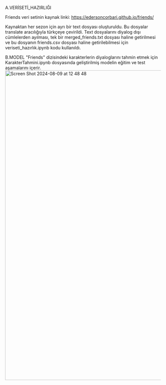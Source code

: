 A.VERİSETİ_HAZIRLIĞI

  Friends veri setinin kaynak linki: https://edersoncorbari.github.io/friends/

  Kaynaktan her sezon için ayrı bir text dosyası oluşturuldu. Bu dosyalar translate aracılığıyla türkçeye çevirildi. Text dosyalarını diyalog dışı cümlelerden ayılması, tek bir merged_friends.txt dosyası haline getirilmesi ve bu dosyanın friends.csv dosyası haline getirilebilmesi için veriseti_hazırlık.ipynb kodu kullanıldı.

B.MODEL
  "Friends" dizisindeki karakterlerin diyaloglarını tahmin etmek için KarakterTahmini.ipynb dosyasında geliştirilmiş modelin eğitim ve test aşamalarını içerir.
  <img width="1004" alt="Screen Shot 2024-08-09 at 12 48 48" src="https://github.com/user-attachments/assets/e9402112-7a2c-48d5-bdab-e3aeba9456bb">
